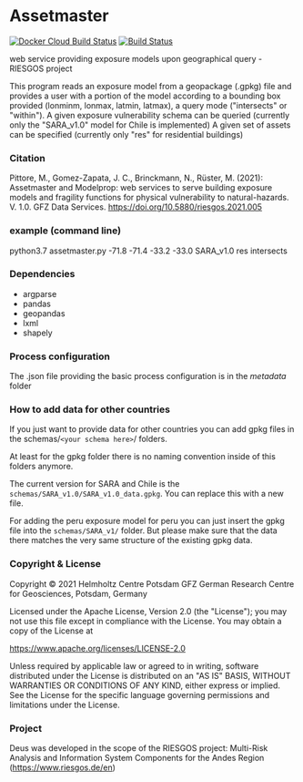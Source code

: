 # Assetmaster

[![Docker Cloud Build Status](https://img.shields.io/docker/cloud/build/gfzriesgos/assetmaster)](https://hub.docker.com/r/gfzriesgos/assetmaster)
[![Build Status](https://travis-ci.com/gfzriesgos/assetmaster.svg?branch=master)](https://travis-ci.com/gfzriesgos/assetmaster)

web service providing exposure models upon geographical query - RIESGOS project

This program reads an exposure model from a geopackage (.gpkg) file and provides a user with a portion of the model according to a bounding box provided (lonminm, lonmax, latmin, latmax), a query mode ("intersects" or "within").
A given exposure vulnerability schema can be queried (currently only the "SARA_v1.0" model for Chile is implemented)
A given set of assets can be specified (currently only "res" for residential buildings)

### Citation

Pittore, M., Gomez-Zapata, J. C., Brinckmann, N., Rüster, M. (2021): Assetmaster and Modelprop: web services to serve building exposure models and fragility functions for physical vulnerability to natural-hazards. V. 1.0. GFZ Data Services. https://doi.org/10.5880/riesgos.2021.005

### example (command line)
python3.7 assetmaster.py -71.8 -71.4 -33.2 -33.0 SARA_v1.0 res intersects

### Dependencies
- argparse
- pandas 
- geopandas
- lxml
- shapely

### Process configuration 
The .json file providing the basic process configuration is in the *metadata* folder

### How to add data for other countries

If you just want to provide data for other countries you can add gpkg files
in the schemas/`<your schema here>`/ folders.

At least for the gpkg folder there is no naming convention inside of this folders
anymore.

The current version for SARA and Chile is the `schemas/SARA_v1.0/SARA_v1.0_data.gpkg`.
You can replace this with a new file.

For adding the peru exposure model for peru you can just insert the gpkg file into
the `schemas/SARA_v1/` folder. But please make sure that the data there matches the very
same structure of the existing gpkg data.

### Copyright & License
Copyright © 2021 Helmholtz Centre Potsdam GFZ German Research Centre for Geosciences, Potsdam, Germany

Licensed under the Apache License, Version 2.0 (the "License"); you may not use this file except in compliance with the License. You may obtain a copy of the License at

https://www.apache.org/licenses/LICENSE-2.0

Unless required by applicable law or agreed to in writing, software distributed under the License is distributed on an "AS IS" BASIS, WITHOUT WARRANTIES OR CONDITIONS OF ANY KIND, either express or implied. See the License for the specific language governing permissions and limitations under the License.

### Project

Deus was developed in the scope of the RIESGOS project:
Multi-Risk Analysis and Information System Components for the Andes Region (https://www.riesgos.de/en)

